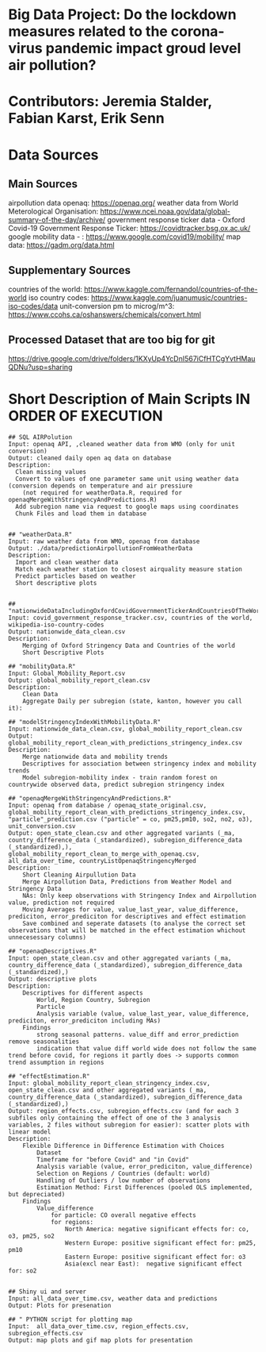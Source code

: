 # Big Data Project: Do the lockdown measures related to the corona-virus pandemic impact groud level air pollution? 
# Contributors: Jeremia Stalder, Fabian Karst, Erik Senn

# Data Sources

## Main Sources
airpollution data openaq: https://openaq.org/
weather data from World Meterological Organisation: https://www.ncei.noaa.gov/data/global-summary-of-the-day/archive/ 
government response ticker data - Oxford Covid-19 Government Response Ticker: https://covidtracker.bsg.ox.ac.uk/
google mobility data - : https://www.google.com/covid19/mobility/
map data: https://gadm.org/data.html

## Supplementary Sources
countries of the world: https://www.kaggle.com/fernandol/countries-of-the-world
iso country codes: https://www.kaggle.com/juanumusic/countries-iso-codes/data
unit-conversion pm to microg/m^3: https://www.ccohs.ca/oshanswers/chemicals/convert.html

## Processed Dataset that are too big for git
https://drive.google.com/drive/folders/1KXyUp4YcDnI567iCfHTCgYvtHMauQDNu?usp=sharing


# Short Description of Main Scripts IN ORDER OF EXECUTION

	  
	## SQL AIRPolution 
	Input: openaq API, ,cleaned weather data from WMO (only for unit conversion)
	Output: cleaned daily open aq data on database
	Description:
	  Clean missing values
	  Convert to values of one parameter same unit using weather data (conversion depends on temperature and air pressiure
		(not required for weatherData.R, required for openaqMergeWithStringencyAndPredictions.R)
	  Add subregion name via request to google maps using coordinates
	  Chunk Files and load them in database
	

	## "weatherData.R"
	Input: raw weather data from WMO, openaq from database
	Output: ./data/predictionAirpollutionFromWeatherData
	Description:
	  Import and clean weather data
	  Match each weather station to closest airquality measure station
	  Predict particles based on weather
	  Short descriptive plots


	## "nationwideDataIncludingOxfordCovidGovernmentTickerAndCountriesOfTheWorld.R" 
	Input: covid_government_response_tracker.csv, countries of the world, wikipedia-iso-country-codes
	Output: nationwide_data_clean.csv
	Description:
		Merging of Oxford Stringency Data and Countries of the world
		Short Descriptive Plots

	## "mobilityData.R"
	Input: Global_Mobility_Report.csv
	Output: global_mobility_report_clean.csv
	Description:
		Clean Data
		Aggregate Daily per subregion (state, kanton, however you call it):
		
	## "modelStringencyIndexWithMobilityData.R"
	Input: nationwide_data_clean.csv, global_mobility_report_clean.csv
	Output: global_mobility_report_clean_with_predictions_stringency_index.csv
	Description:
		Merge nationwide data and mobility trends
		Descriptives for association between stringency index and mobility trends
		Model subregion-mobility index - train random forest on countrywide observed data, predict subregion stringency index

	## "openaqMergeWithStringencyAndPredictions.R"
	Input: openaq from database / openaq_state_original.csv, global_mobility_report_clean_with_predictions_stringency_index.csv, "particle"_prediction.csv ("particle" = co, pm25,pm10, so2, no2, o3), unit_conversion.csv 
	Output: open_state_clean.csv and other aggregated variants (_ma, country_difference_data (_standardized), subregion_difference_data (_standardized),), global_mobility_report_clean_to_merge_with_openaq.csv, all_data_over_time, countryListOpenaqStringencyMerged
	Description:
		Short Cleaning Airpullution Data
		Merge Airpollution Data, Predictions from Weather Model and Stringency Data
		NAs: Only keep observations with Stringency Index and Airpollution value, prediction not required
		Moving Averages for value, value_last_year, value_difference, prediciton, error_prediciton for descriptives and effect estimation
		Save combined and seperate datasets (to analyse the correct set observations that will be matched in the effect estimation whichout unnecesessary columns)
		
	## "openaqDescriptives.R"
	Input: open_state_clean.csv and other aggregated variants (_ma, country_difference_data (_standardized), subregion_difference_data (_standardized),)
	Output: descriptive plots
	Description:
		Descriptives for different aspects
			World, Region Country, Subregion
			Particle
			Analysis variable (value, value_last_year, value_difference, prediciton, error_prediciton including MAs)
		Findings 
			strong seasonal patterns. value_diff and error_prediction remove seasonalities
			indication that value diff world wide does not follow the same trend before covid, for regions it partly does -> supports common trend assumption in regions
		
	## "effectEstimation.R"
	Input: global_mobility_report_clean_stringency_index.csv, open_state_clean.csv and other aggregated variants (_ma, country_difference_data (_standardized), subregion_difference_data (_standardized),)
	Output: region_effects.csv, subregion_effects.csv (and for each 3 subfiles only containing the effect of one of the 3 analysis variables, 2 files without subregion for easier): scatter plots with linear model
	Description: 
		Flexible Difference in Difference Estimation with Choices
			Dataset
			Timeframe for "before Covid" and "in Covid"
			Analysis variable (value, error_prediciton, value_difference)
			Selection on Regions / Countries (default: world)
			Handling of Outliers / low number of observations 
			Estimation Method: First Differences (pooled OLS implemented, but depreciated)
		Findings
			Value_difference
				for particle: CO overall negative effects
				for regions:
					North America: negative significant effects for: co, o3, pm25, so2
					Western Europe: positive significant effect for: pm25, pm10
					Eastern Europe: positive significant effect for: o3
					Asia(excl near East):  negative significant effect for: so2
	
	
	## Shiny ui and server 
	Input: all_data_over_time.csv, weather data and predictions
	Output: Plots for presenation

	## " PYTHON script for plotting map
	Input:  all_data_over_time.csv, region_effects.csv, subregion_effects.csv
	Output: map plots and gif map plots	for presentation







